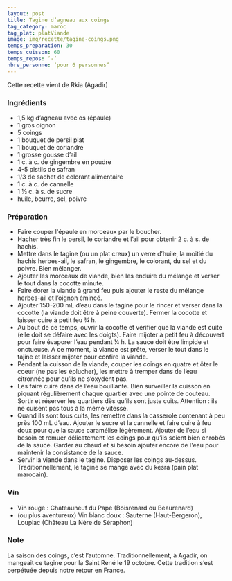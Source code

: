 ```yaml
---
layout: post
title: Tagine d’agneau aux coings
tag_category: maroc
tag_plat: platViande
image: img/recette/tagine-coings.png
temps_preparation: 30
temps_cuisson: 60
temps_repos: ‘-‘
nbre_personne: ‘pour 6 personnes’
---
```

Cette recette vient de Rkia (Agadir)

### Ingrédients
* 1,5 kg d’agneau avec os (épaule)
* 1 gros oignon
* 5 coings
* 1 bouquet de persil plat
* 1 bouquet de coriandre
* 1 grosse gousse d’ail
* 1 c. à c. de gingembre en poudre
* 4-5 pistils de safran
* 1/3 de sachet de colorant alimentaire
* 1 c. à c. de cannelle
* 1 ½  c. à s. de sucre
* huile, beurre, sel, poivre

### Préparation
* Faire couper l'épaule en morceaux par le boucher.
* Hacher très fin le persil, le coriandre et l’ail pour obtenir 2 c. à s. de hachis.
* Mettre dans le tagine (ou un plat creux) un verre d’huile, la moitié du hachis herbes-ail, le safran, le gingembre, le colorant, du sel et du poivre. Bien mélanger.
* Ajouter les morceaux de viande, bien les enduire du mélange et verser le tout dans la cocotte minute.
* Faire dorer la viande à grand feu puis ajouter le reste du mélange herbes-ail et l’oignon émincé.
* Ajouter 150-200 mL d’eau dans le tagine pour le rincer et verser dans la cocotte (la viande doit être à peine couverte). Fermer la cocotte et laisser cuire à petit feu ¾ h.
* Au bout de ce temps, ouvrir la cocotte et vérifier que la viande est cuite (elle doit se défaire avec les doigts). Faire mijoter à petit feu à découvert pour faire évaporer l’eau pendant ¼ h. La sauce doit être limpide et onctueuse. A ce moment, la viande est prête, verser le tout dans le tajine et laisser mijoter pour confire la viande.
* Pendant la cuisson de la viande, couper les coings en quatre et ôter le coeur (ne pas les éplucher), les mettre à tremper dans de l’eau citronnée pour qu’ils ne s’oxydent pas.
* Les faire cuire dans de l’eau bouillante. Bien surveiller la cuisson en piquant régulièrement chaque quartier avec une pointe de couteau. Sortir et réserver les quartiers dès qu’ils sont juste cuits. Attention : ils ne cuisent pas tous à la même vitesse.
* Quand ils sont tous cuits, les remettre dans la casserole contenant à peu près 100 mL d’eau. Ajouter le sucre et la cannelle et faire cuire à feu doux pour que la sauce caramélise légèrement. Ajouter de l’eau si besoin et remuer délicatement les coings pour qu’ils soient bien enrobés de la sauce. Garder au chaud et si besoin ajouter encore de l'eau pour maintenir la consistance de la sauce.
* Servir la viande dans le tagine. Disposer les coings au-dessus. Traditionnellement, le tagine se mange avec du kesra (pain plat marocain).

### Vin
* Vin rouge : Chateauneuf du Pape (Boisrenard ou Beaurenard)
* (ou plus aventureux) Vin blanc doux : Sauterne (Haut-Bergeron), Loupiac (Château La Nère de Séraphon)

### Note
La saison des coings, c’est l’automne. Traditionnellement, à Agadir, on mangeait ce tagine pour la Saint René le 19 octobre. Cette tradition s’est perpétuée depuis notre retour en France.
